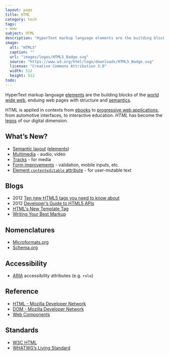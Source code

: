 ```yaml
---
layout: page
title: HTML
category: tech
tags:
- www
subject: HTML
description: "HyperText markup language elements are the building blocks of the web, enduing web pages with structure and semantics."
image:
  alt: "HTML5"
  caption: ""
  url: "images/logos/HTML5_Badge.svg"
  source: "https://www.w3.org/html/logo/downloads/HTML5_Badge.svg"
  license: "Creative Commons Attribution 3.0"
  width: 512
  height: 512
todo:
---
```


HyperText markup language
[elements](https://developer.mozilla.org/en-US/docs/Web/HTML/Element)
are the building blocks of the
[world wide web](http://webfoundation.org/),
enduing web pages with structure and
[semantics](https://en.wikipedia.org/wiki/Semantic_Web).

HTML is applied in contexts from [ebooks](http://www.jedisaber.com/eBooks/formatsource.shtml)
to [progressive web applications]({{site.baseurl}}tech/pwa.html),
from automotive interfaces, to interactive education.
*HTML* has become the
[legos](http://www.lego.com/) of our digital dimension.

What’s New?
-----
- [Semantic layout](https://www.smashingmagazine.com/2011/11/html5-semantics/) ([elements](https://www.w3.org/TR/html-markup/elements.html))
- [Multimedia](https://developer.mozilla.org/en-US/docs/Web/Guide/HTML/Using_HTML5_audio_and_video) - audio, video
- [Tracks](http://www.html5rocks.com/en/tutorials/track/basics/) - for media
- [Form improvements](http://www.html5rocks.com/en/tutorials/forms/html5forms/) - validation, mobile inputs, etc.
- [Element ```contenteditable``` attribute](http://html5doctor.com/the-contenteditable-attribute/) - for user-mutable text

Blogs
-----
* 2012 [Ten new HTML5 tags you need to know about](http://www.techrepublic.com/blog/10-things/10-new-html5-tags-you-need-to-know-about/)
* 2012 [Developer’s Guide to HTML5 APIs](http://www.creativebloq.com/html5/developer-s-guide-html5-apis-1122923)
* [HTML's New Template Tag](http://www.html5rocks.com/en/tutorials/webcomponents/template/)
* [Writing Your Best Markup](http://learn.shayhowe.com/html-css/writing-your-best-code/)

Nomenclatures
-----
* [Microformats.org](http://microformats.org/)
* [Schema.org](https://schema.org/docs/gs.html)

Accessibility
------
* [ARIA](https://developer.mozilla.org/en-US/docs/Web/Accessibility/ARIA) accessibility attributes (e.g. ```role```)

Reference
-----
- [HTML - Mozilla Developer Network](https://developer.mozilla.org/en-US/docs/Web/HTML)
- [DOM - Mozilla Developer Network](https://developer.mozilla.org/en-US/docs/Web/API/Document_Object_Model)
- [Web Components]({{site.baseurl}}tech/web-components.html)

Standards
-----
* [W3C HTML](https://www.w3.org/html/)
* [WHATWG’s Living Standard](https://html.spec.whatwg.org/multipage/)
